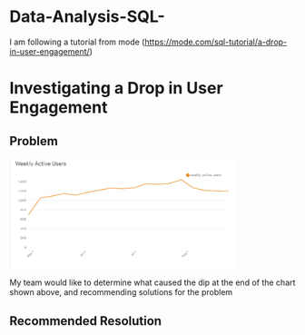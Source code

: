 # Data-Analysis-SQL-

I am following a tutorial from mode (https://mode.com/sql-tutorial/a-drop-in-user-engagement/)

<h1>Investigating a Drop in User Engagement</h1>

<h2>Problem</h2>
<img src="Weekly Active Users.png" width="400" alt="Weekly Active Users">

My team would like to determine what caused the dip at the end of the chart shown above, and recommending solutions for the problem

<h2>Recommended Resolution</h2>
